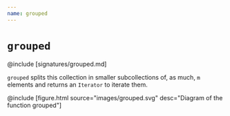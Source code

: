 ```yaml
---
name: grouped
---
```


# `grouped`

@include [signatures/grouped.md]

`grouped` splits this collection in smaller subcollections of, as much, `m` elements and returns an `Iterator` to iterate them.

@include [figure.html source="images/grouped.svg" desc="Diagram of the function grouped"]

